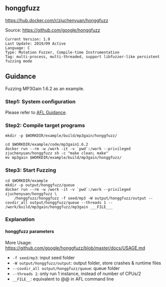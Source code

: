 ## honggfuzz

https://hub.docker.com/r/zjuchenyuan/honggfuzz

Source: https://github.com/google/honggfuzz

```
Current Version: 1.9
Last Update: 2019/09 Active
Language: C
Type: Mutation Fuzzer, Compile-time Instrumentation
Tag: multi-process, multi-threaded, support libfuzzer-like persistent fuzzing mode
```

## Guidance

Fuzzing MP3Gain 1.6.2 as an example.

### Step1: System configuration

Please refer to [AFL Guidance](https://hub.docker.com/r/zjuchenyuan/afl). 

### Step2: Compile target programs

```
mkdir -p $WORKDIR/example/build/mp3gain/honggfuzz/

cd $WORKDIR/example/code/mp3gain1.6.2
docker run --rm -w /work -it -v `pwd`:/work --privileged zjuchenyuan/honggfuzz sh -c "make clean; make"
mv mp3gain $WORKDIR/example/build/mp3gain/honggfuzz/
```

### Step3: Start Fuzzing

```
cd $WORKDIR/example
mkdir -p output/honggfuzz/queue
docker run --rm -w /work -it -v `pwd`:/work --privileged zjuchenyuan/honggfuzz \
    /honggfuzz/honggfuzz -f seed/mp3 -W output/honggfuzz/output --covdir_all output/honggfuzz/queue --threads 1 -- /work/build/mp3gain/honggfuzz/mp3gain ___FILE___
```

### Explanation

#### honggfuzz parameters

More Usage: https://github.com/google/honggfuzz/blob/master/docs/USAGE.md

- `-f seed/mp3`: input seed folder
- `-W output/honggfuzz/output`: output folder, store crashes & runtime files
- `--covdir_all output/honggfuzz/queue`: queue folder
- `--threads 1`: only run 1 instance, instead of number of CPUs/2
- `__FILE__`: equivalent to @@ in AFL command line

